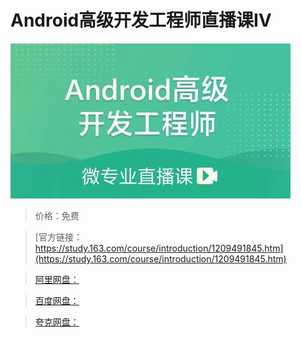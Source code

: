 # Android高级开发工程师直播课Ⅳ

![img](../../../assets/study163/free/4057270ad30a478cb715196d35d3866e.jpg)

> 价格：免费

> [官方链接：https://study.163.com/course/introduction/1209491845.htm](https://study.163.com/course/introduction/1209491845.htm)

> [阿里网盘：]()

> [百度网盘：]()

> [夸克网盘：]()
